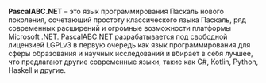 <b>PascalABC.NET</b> – это язык программирования Паскаль нового поколения, сочетающий простоту классического языка Паскаль, ряд современных расширений и огромные возможности платформы Microsoft .NET. PascalABC.NET разрабатывается под свободной лицензией LGPLv3 в первую очередь как язык программирования для сферы образования и научных исследований и вбирает в себя лучшее, что предлагают другие современные языки, такие как C#, Kotlin, Python, Haskell и другие.